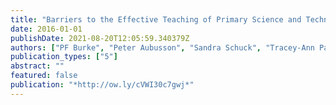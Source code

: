 ```yaml
---
title: "Barriers to the Effective Teaching of Primary Science and Technology"
date: 2016-01-01
publishDate: 2021-08-20T12:05:59.340379Z
authors: ["PF Burke", "Peter Aubusson", "Sandra Schuck", "Tracey-Ann Palmer", "Kimberley Pressick-Kilborn", "W Ng"]
publication_types: ["5"]
abstract: ""
featured: false
publication: "*http://ow.ly/cVWI30c7gwj*"
---
```


